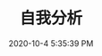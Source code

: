 ---
title: 自我分析
date: 2020-10-4 5:35:39 PM
tags:
  - 杂谈
cover: https://source.unsplash.com/random/800x500
---